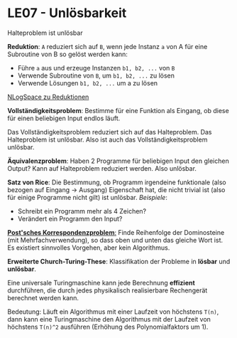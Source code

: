 # LE07 - Unlösbarkeit

Halteproblem ist unlösbar

**Reduktion**: `A` reduziert sich auf `B`, wenn jede Instanz `a` von A für eine Subroutine von B so gelöst werden kann:
- Führe `a` aus und erzeuge Instanzen `b1, b2, ...` von `B`
- Verwende Subroutine von `B`, um `b1, b2, ...` zu lösen
- Verwende Lösungen `b1, b2, ...` um a zu lösen

[NLogSpace zu Reduktionen](https://youtu.be/zYcvoE_OLx4)

**Vollständigkeitsproblem**: Bestimme für eine Funktion als Eingang, ob diese für einen beliebigen Input endlos läuft.

Das Vollständigkeitsproblem reduziert sich auf das Halteproblem. Das Halteproblem ist unlösbar. Also ist auch das Vollständigkeitsproblem unlösbar.

**Äquivalenzproblem**: Haben 2 Programme für beliebigen Input den gleichen Output? Kann auf Halteproblem reduziert werden. Also unlösbar.

**Satz von Rice**: Die Bestimmung, ob Programm irgendeine funktionale (also bezogen auf Eingang -> Ausgang) Eigenschaft hat, die nicht trivial ist (also für einige Programme nicht gilt) ist unlösbar. *Beispiele*:
- Schreibt ein Programm mehr als 4 Zeichen?
- Verändert ein Programm den Input?

[**Post'sches Korrespondenzproblem**:](https://www.youtube.com/watch?v=TSHif35mq1Q&ab_channel=NLogSpace)
Finde Reihenfolge der Dominosteine (mit Mehrfachverwendung), so dass oben und unten das gleiche Wort ist. Es existiert sinnvolles Vorgehen, aber kein Algorithmus.

**Erweiterte Church-Turing-These**: Klassifikation der Probleme in **lösbar** und **unlösbar**.

Eine universale Turingmaschine kann jede Berechnung **effizient** durchführen, die durch jedes physikalisch realisierbare Rechengerät berechnet werden kann.

Bedeutung: Läuft ein Algorithmus mit einer Laufzeit von höchstens `T(n)`, dann kann eine Turingmaschine den Algorithmus mit der Laufzeit von höchstens `T(n)^2` ausführen (Erhöhung des Polynomialfaktors um 1).
